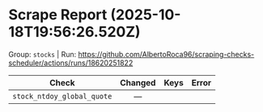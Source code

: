 # Scrape Report (2025-10-18T19:56:26.520Z)

Group: `stocks`  |  Run: https://github.com/AlbertoRoca96/scraping-checks-scheduler/actions/runs/18620251822

| Check | Changed | Keys | Error |
|---|:---:|:--|:--|
| `stock_ntdoy_global_quote` | — |  |  |
